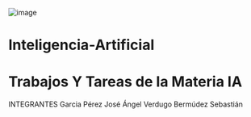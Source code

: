 ![image](https://github.com/user-attachments/assets/2ff9f61e-f29f-4a49-a200-46bed6a2b09b)

# Inteligencia-Artificial
# Trabajos Y Tareas de la Materia IA 
INTEGRANTES
Garcia Pérez José Ángel 
Verdugo Bermúdez Sebastián
